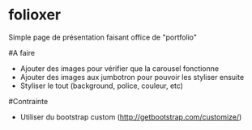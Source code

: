 # folioxer

Simple page de présentation faisant office de "portfolio"

#A faire

- Ajouter des images pour vérifier que la carousel fonctionne
- Ajouter des images aux jumbotron pour pouvoir les styliser ensuite
- Styliser le tout (background, police, couleur, etc)

#Contrainte
 - Utiliser du bootstrap custom (http://getbootstrap.com/customize/)
